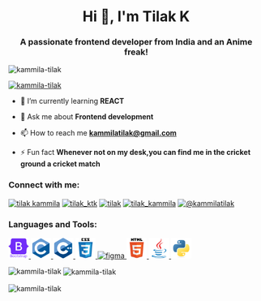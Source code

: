 <h1 align="center">Hi 👋, I'm Tilak K</h1>
<h3 align="center">A passionate frontend developer from India and an Anime freak!</h3>

<p align="left"> <img src="https://komarev.com/ghpvc/?username=kammila-tilak&label=Profile%20views&color=0e75b6&style=flat" alt="kammila-tilak" /> </p>

<p align="left"> <a href="https://github.com/ryo-ma/github-profile-trophy"><img src="https://github-profile-trophy.vercel.app/?username=kammila-tilak" alt="kammila-tilak" /></a> </p>

- 🌱 I’m currently learning **REACT**

- 💬 Ask me about **Frontend development**

- 📫 How to reach me **kammilatilak@gmail.com**

- ⚡ Fun fact **Whenever not on my desk,you can find me in the cricket ground a cricket match**

<h3 align="left">Connect with me:</h3>
<p align="left">
<a href="https://linkedin.com/in/tilak kammila" target="blank"><img align="center" src="https://raw.githubusercontent.com/rahuldkjain/github-profile-readme-generator/master/src/images/icons/Social/linked-in-alt.svg" alt="tilak kammila" height="30" width="40" /></a>
<a href="https://instagram.com/tilak_ktk" target="blank"><img align="center" src="https://raw.githubusercontent.com/rahuldkjain/github-profile-readme-generator/master/src/images/icons/Social/instagram.svg" alt="tilak_ktk" height="30" width="40" /></a>
<a href="https://www.hackerrank.com/tilak" target="blank"><img align="center" src="https://raw.githubusercontent.com/rahuldkjain/github-profile-readme-generator/master/src/images/icons/Social/hackerrank.svg" alt="tilak" height="30" width="40" /></a>
<a href="https://www.leetcode.com/tilak_kammila" target="blank"><img align="center" src="https://raw.githubusercontent.com/rahuldkjain/github-profile-readme-generator/master/src/images/icons/Social/leet-code.svg" alt="tilak_kammila" height="30" width="40" /></a>
<a href="https://www.hackerearth.com/@kammilatilak" target="blank"><img align="center" src="https://raw.githubusercontent.com/rahuldkjain/github-profile-readme-generator/master/src/images/icons/Social/hackerearth.svg" alt="@kammilatilak" height="30" width="40" /></a>
</p>

<h3 align="left">Languages and Tools:</h3>
<p align="left"> <a href="https://getbootstrap.com" target="_blank" rel="noreferrer"> <img src="https://raw.githubusercontent.com/devicons/devicon/master/icons/bootstrap/bootstrap-plain-wordmark.svg" alt="bootstrap" width="40" height="40"/> </a> <a href="https://www.cprogramming.com/" target="_blank" rel="noreferrer"> <img src="https://raw.githubusercontent.com/devicons/devicon/master/icons/c/c-original.svg" alt="c" width="40" height="40"/> </a> <a href="https://www.w3schools.com/cpp/" target="_blank" rel="noreferrer"> <img src="https://raw.githubusercontent.com/devicons/devicon/master/icons/cplusplus/cplusplus-original.svg" alt="cplusplus" width="40" height="40"/> </a> <a href="https://www.w3schools.com/css/" target="_blank" rel="noreferrer"> <img src="https://raw.githubusercontent.com/devicons/devicon/master/icons/css3/css3-original-wordmark.svg" alt="css3" width="40" height="40"/> </a> <a href="https://www.figma.com/" target="_blank" rel="noreferrer"> <img src="https://www.vectorlogo.zone/logos/figma/figma-icon.svg" alt="figma" width="40" height="40"/> </a> <a href="https://www.w3.org/html/" target="_blank" rel="noreferrer"> <img src="https://raw.githubusercontent.com/devicons/devicon/master/icons/html5/html5-original-wordmark.svg" alt="html5" width="40" height="40"/> </a> <a href="https://www.java.com" target="_blank" rel="noreferrer"> <img src="https://raw.githubusercontent.com/devicons/devicon/master/icons/java/java-original.svg" alt="java" width="40" height="40"/> </a> <a href="https://www.python.org" target="_blank" rel="noreferrer"> <img src="https://raw.githubusercontent.com/devicons/devicon/master/icons/python/python-original.svg" alt="python" width="40" height="40"/> </a> </p>

<p><img align="left" src="https://github-readme-stats.vercel.app/api/top-langs?username=kammila-tilak&show_icons=true&locale=en&layout=compact" alt="kammila-tilak" /></p>

<p>&nbsp;<img align="center" src="https://github-readme-stats.vercel.app/api?username=kammila-tilak&show_icons=true&locale=en" alt="kammila-tilak" /></p>

<p><img align="center" src="https://github-readme-streak-stats.herokuapp.com/?user=kammila-tilak&" alt="kammila-tilak" /></p>
